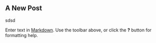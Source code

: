 ## A New Post

sdsd

Enter text in [Markdown](http://daringfireball.net/projects/markdown/). Use the toolbar above, or click the **?** button for formatting help.
